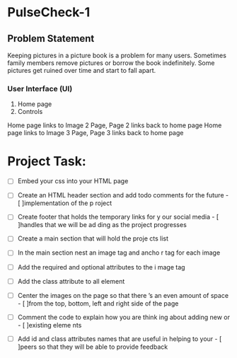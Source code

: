 # PulseCheck-1

## Problem Statement
Keeping pictures in a picture book is a problem for many users. Sometimes family members remove pictures or borrow the book indefinitely. Some pictures get ruined over time and start to fall apart. 

### User Interface (UI) 
1. Home page 
2. Controls 

Home page links to Image 2 Page, Page 2 links back to home page
Home page links to Image 3 Page, Page 3 links back to home page


# Project Task: 
- [ ] Embed your css into your HTML page 
- [ ] Create an HTML header section and add todo comments for the future - [ ]implementation of the p roject 
- [ ] Create footer that holds the temporary links for y our social media - [ ]handles that we will be ad ding as the project progresses
- [ ] Create a main section that will hold the proje cts list 
- [ ] In the main section nest an image tag and ancho r tag for each image
- [ ] Add the required and optional attributes to the i mage tag 
- [ ] Add the class attribute to all element 
- [ ] Center the images on the page so that there ’s an even amount of space - [ ]from the top,  bottom, left and right side of the page 
- [ ] Comment the code to explain how you are think ing about adding new or - [ ]existing eleme nts 
- [ ] Add id and class attributes names that are useful in helping to your - [ ]peers so that they will be able to provide feedback





